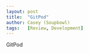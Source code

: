 ```yaml
---
layout: post
title:  "GitPod"
author: Casey (Soupbowl)
tags:   [Review, Development]
---
```


GitPod
